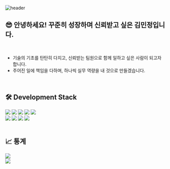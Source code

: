 ![header](https://capsule-render.vercel.app/api?type=waving&color=auto&height=300&section=header&text=Kim%20Min%20Jung&fontSize=90)
<div>
  <div>
  <h2>😎 안녕하세요! 꾸준히 성장하며 신뢰받고 싶은 김민정입니다. </h2>
  </div>
  <br>
  <div>
    <ul>
      <li>
        기술의 기초를 탄탄히 다지고, 신뢰받는 팀원으로 함께 일하고 싶은 사람이 되고자 합니다.
      </li>
        <li>
        주어진 일에 책임을 다하며, 하나씩 실무 역량을 내 것으로 만들겠습니다.
      </li>
    </ul>
  </div> 
</div>
<br>
<div>
  <h2>🛠 Development Stack</h2>
  <img src="https://img.shields.io/badge/java-007396?style=for-the-badge&logo=java&logoColor=white">
  <img src="https://img.shields.io/badge/javascript-F7DF1E?style=for-the-badge&logo=javascript&logoColor=black">
  <img src="https://img.shields.io/badge/jquery-0769AD?style=for-the-badge&logo=jquery&logoColor=white">
  <img src="https://img.shields.io/badge/oracle-F80000?style=for-the-badge&logo=oracle&logoColor=white">
  <img src="https://img.shields.io/badge/spring-6DB33F?style=for-the-badge&logo=spring&logoColor=white">
  <br>
  <img src="https://img.shields.io/badge/html5-E34F26?style=for-the-badge&logo=html5&logoColor=white">
  <img src="https://img.shields.io/badge/css-1572B6?style=for-the-badge&logo=css3&logoColor=white">
  <img src="https://img.shields.io/badge/bootstrap-7952B3?style=for-the-badge&logo=bootstrap&logoColor=white">
  <img src="https://img.shields.io/badge/github-181717?style=for-the-badge&logo=github&logoColor=white">


</div>
<br>
<div>
  <h2>📈 통계</h2>
  <img src="https://github-readme-stats.vercel.app/api?username=dandi0624&show_icons=true&bg_color=bfcbf9&title_color=ffffff&text_color=ffffff&icon_color=ffffff" />
  <br/>
  <img src="https://github-readme-stats.vercel.app/api/top-langs/?username=dandi0624&layout=compact" />
</div>


